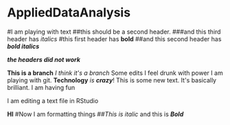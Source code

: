 # AppliedDataAnalysis
#I am playing with text
##this should be a second header.
###and this third header has *italics*
#this first header has **bold**
##and this second header has ***bold italics***

***the headers did not work***


**This is a branch** *I think it's a branch*
Some edits
I feel drunk with power
I am playing with git. **Technology** *is* ***crazy***!
This is some new text.  It's basically brilliant. 
I am having fun

I am editing a text file in RStudio

**HI**
#Now I am formatting things 
##*This is italic* and this is ***Bold***
